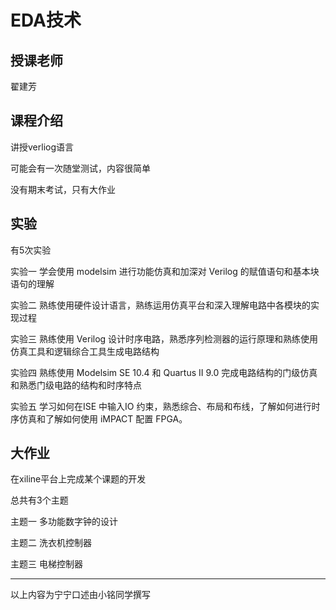 # EDA技术

## 授课老师

翟建芳

## 课程介绍

讲授verliog语言

可能会有一次随堂测试，内容很简单

没有期末考试，只有大作业



## 实验

有5次实验

实验一 学会使用 modelsim 进行功能仿真和加深对 Verilog 的赋值语句和基本块语句的理解

实验二 熟练使用硬件设计语言，熟练运用仿真平台和深入理解电路中各模块的实现过程

实验三 熟练使用 Verilog 设计时序电路，熟悉序列检测器的运行原理和熟练使用仿真工具和逻辑综合工具生成电路结构

实验四 熟练使用 Modelsim SE 10.4 和 Quartus II 9.0 完成电路结构的门级仿真和熟悉门级电路的结构和时序特点

实验五 学习如何在ISE 中输入IO 约束，熟悉综合、布局和布线，了解如何进行时序仿真和了解如何使用 iMPACT 配置 FPGA。



## 大作业

在xiline平台上完成某个课题的开发

总共有3个主题

主题一 多功能数字钟的设计

主题二 洗衣机控制器

主题三 电梯控制器



------

以上内容为宁宁口述由小铭同学撰写

